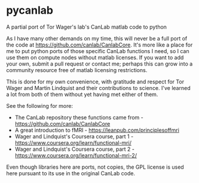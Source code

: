 # pycanlab
A partial port of Tor Wager's lab's CanLab matlab code to python

As I have many other demands on my time, this will never be a full port of the code at https://github.com/canlab/CanlabCore. It's more like a place for me to put python ports of those specific CanLab functions I need, so I can use them on compute nodes without matlab licenses. If you want to add your own, submit a pull request or contact me; perhaps this can grow into a community resource free of matlab licensing restrictions.

This is done for my own convenience, with gratitude and respect for Tor Wager and Martin Lindquist and their contributions to science. I've learned a lot from both of them without yet having met either of them.

See the following for more:
    
- The CanLab repository these functions came from - https://github.com/canlab/CanlabCore
- A great introduction to fMRI - https://leanpub.com/principlesoffmri
- Wager and Lindquist's Coursera course, part 1 - https://www.coursera.org/learn/functional-mri/
- Wager and Lindquist's Coursera course, part 2 - https://www.coursera.org/learn/functional-mri-2/
    
Even though libraries here are ports, not copies, the GPL license is used here pursuant to its use in the original CanLab code.
